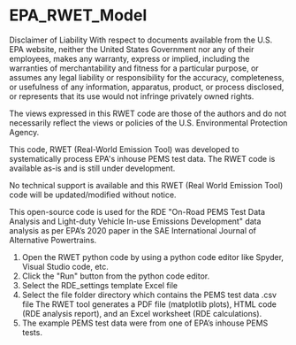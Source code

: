 # EPA_RWET_Model

Disclaimer of Liability
With respect to documents available from the U.S. EPA website, neither the United States Government nor any of their employees, 
makes any warranty, express or implied, including the warranties of merchantability and fitness for a particular purpose, 
or assumes any legal liability or responsibility for the accuracy, completeness, or usefulness of any information, apparatus, product, 
or process disclosed, or represents that its use would not infringe privately owned rights.

The views expressed in this RWET code are those of the authors and do not necessarily reflect the views or policies of 
the U.S. Environmental Protection Agency.

This code, RWET (Real-World Emission Tool) was developed to systematically process EPA's inhouse PEMS test data.
The RWET code is available as-is and is still under development.

No technical support is available and this RWET (Real World Emission Tool) code will be updated/modified without notice.

This open-source code is used for the RDE "On-Road PEMS Test Data Analysis and Light-duty Vehicle In-use Emissions Development" data analysis as per EPA’s 2020 paper in the SAE International Journal of Alternative Powertrains.   

1. Open the RWET python code by using a python code editor like Spyder, Visual Studio code, etc.
2. Click the "Run" button from the python code editor.
3. Select the RDE_settings template Excel file
4. Select the file folder directory which contains the PEMS test data .csv file
   The RWET tool generates  a PDF file (matplotlib plots), HTML code (RDE analysis report), and an Excel worksheet (RDE calculations).
5. The example PEMS test data were from one of EPA’s inhouse PEMS tests.
